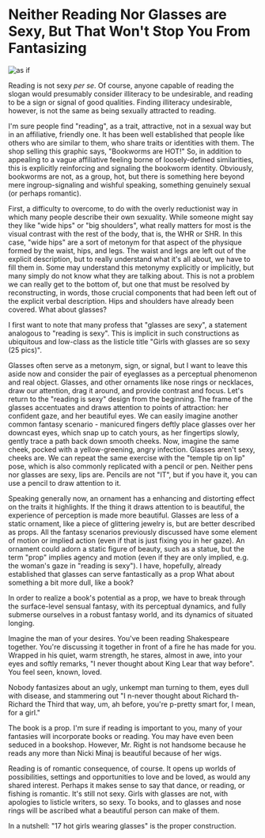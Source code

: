 # Neither Reading Nor Glasses are Sexy, But That Won't Stop You From Fantasizing

![as if](https://cdn.shopify.com/s/files/1/1685/2975/products/Reading_Is_Sexy_Detail.jpg?v=1506697240)

Reading is not sexy *per se*.
Of course, anyone capable of reading the slogan would presumably consider illiteracy to be undesirable, and reading to be a sign or signal of good qualities.
Finding illiteracy undesirable, however, is not the same as being sexually attracted to reading.

I'm sure people find "reading", as a trait, attractive, not in a sexual way but in an affiliative, friendly one.
It has been well established that people like others who are similar to them, who share traits or identities with them.
The shop selling this graphic says, "Bookworms are HOT!"
So, in addition to appealing to a vague affiliative feeling borne of loosely-defined similarities, this is explicitly reinforcing and signaling the bookworm identity.
Obviously, bookworms are not, as a group, hot, but there is something here beyond mere ingroup-signaling and wishful speaking, something genuinely sexual (or perhaps romantic).

First, a difficulty to overcome, to do with the overly reductionist way in which many people describe their own sexuality.
While someone might say they like "wide hips" or "big shoulders", what really matters for most is the visual contrast with the rest of the body, that is, the WHR or SHR.
In this case, "wide hips" are a sort of metonym for that aspect of the physique formed by the waist, hips, and legs.
The waist and legs are left out of the explicit description, but to really understand what it's all about, we have to fill them in.
Some may understand this metonymy explicitly or implicitly, but many simply do not know what they are talking about.
This is not a problem we can really get to the bottom of, but one that must be resolved by reconstructing, in words, those crucial components that had been left out of the explicit verbal description.
Hips and shoulders have already been covered. What about glasses?

I first want to note that many profess that "glasses are sexy", a statement analogous to "reading is sexy".
This is implicit in such constructions as ubiquitous and low-class as the listicle title "Girls with glasses are so sexy (25 pics)".

Glasses often serve as a metonym, sign, or signal, but I want to leave this aside now and consider the pair of eyeglasses as a perceptual phenomenon and real object.
Glasses, and other ornaments like nose rings or necklaces, draw our attention, drag it around, and provide contrast and focus.
Let's return to the "reading is sexy" design from the beginning.
The frame of the glasses accentuates and draws attention to points of attraction: her confident gaze, and her beautiful eyes.
We can easily imagine another common fantasy scenario - manicured fingers deftly place glasses over her downcast eyes, which snap up to catch yours, as her fingertips slowly, gently trace a path back down smooth cheeks.
Now, imagine the same cheek, pocked with a yellow-greening, angry infection.
Glasses aren't sexy, cheeks are.
We can repeat the same exercise with the "temple tip on lip" pose, which is also commonly replicated with a pencil or pen.
Neither pens nor glasses are sexy, lips are.
Pencils are not "IT", but if you have it, you can use a pencil to draw attention to it.

Speaking generally now, an ornament has a enhancing and distorting effect on the traits it highlights.
If the thing it draws attention to is beautiful, the experience of perception is made more beautiful.
Glasses are less of a static ornament, like a piece of glittering jewelry is, but are better described as props.
All the fantasy scenarios previously discussed have some element of motion or implied action (even if that is just fixing you in her gaze).
An ornament could adorn a static figure of beauty, such as a statue, but the term "prop" implies agency and motion (even if they are only implied, e.g. the woman's gaze in "reading is sexy").
I have, hopefully, already established that glasses can serve fantastically as a prop
What about something a bit more dull, like a book?

In order to realize a book's potential as a prop, we have to break through the surface-level sensual fantasy, with its perceptual dynamics, and fully submerse ourselves in a robust fantasy world, and its dynamics of situated longing.

Imagine the man of your desires.
You've been reading Shakespeare together.
You're discussing it together in front of a fire he has made for you.
Wrapped in his quiet, warm strength, he stares, almost in awe, into your eyes and softly remarks, "I never thought about King Lear that way before".
You feel seen, known, loved.

Nobody fantasizes about an ugly, unkempt man turning to them, eyes dull with disease, and stammering out "I n-never thought about Richard th- Richard the Third that way, um, ah before, you're p-pretty smart for, I mean, for a girl."

The book is a prop.
I'm sure if reading is important to you, many of your fantasies will incorporate books or reading.
You may have even been seduced in a bookshop.
However, Mr. Right is not handsome because he reads any more than Nicki Minaj is beautiful because of her wigs.

Reading is of romantic consequence, of course.
It opens up worlds of possibilities, settings and opportunities to love and be loved, as would any shared interest.
Perhaps it makes sense to say that dance, or reading, or fishing is romantic.
It's still not sexy. Girls with glasses are not, with apologies to listicle writers, so sexy.
To books, and to glasses and nose rings will be ascribed what a beautiful person can make of them.

In a nutshell: "17 hot girls wearing glasses" is the proper construction.
